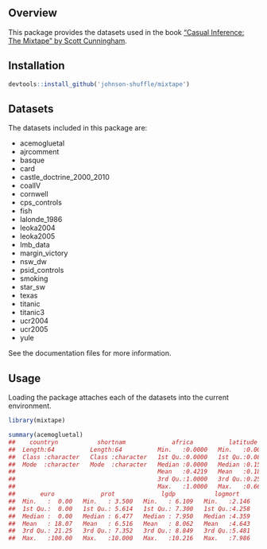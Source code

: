 
<!-- README.md is generated from README.Rmd. Please edit that file -->

## Overview

This package provides the datasets used in the book [“Casual Inference:
The Mixtape” by Scott
Cunningham](http://scunning.com/cunningham_mixtape.pdf).

## Installation

``` r
devtools::install_github('johnson-shuffle/mixtape')
```

## Datasets

The datasets included in this package are:

  - acemogluetal
  - ajrcomment
  - basque
  - card
  - castle\_doctrine\_2000\_2010
  - coalIV
  - cornwell
  - cps\_controls
  - fish
  - lalonde\_1986
  - leoka2004
  - leoka2005
  - lmb\_data
  - margin\_victory
  - nsw\_dw
  - psid\_controls
  - smoking
  - star\_sw
  - texas
  - titanic
  - titanic3
  - ucr2004
  - ucr2005
  - yule

See the documentation files for more information.

## Usage

Loading the package attaches each of the datasets into the current
environment.

``` r
library(mixtape)

summary(acemogluetal)
##    countryn           shortnam             africa          latitude      
##  Length:64          Length:64          Min.   :0.0000   Min.   :0.00000  
##  Class :character   Class :character   1st Qu.:0.0000   1st Qu.:0.08889  
##  Mode  :character   Mode  :character   Median :0.0000   Median :0.15278  
##                                        Mean   :0.4219   Mean   :0.18110  
##                                        3rd Qu.:1.0000   3rd Qu.:0.25833  
##                                        Max.   :1.0000   Max.   :0.66667  
##       euro             prot             lgdp           logmort     
##  Min.   :  0.00   Min.   : 3.500   Min.   : 6.109   Min.   :2.146  
##  1st Qu.:  0.00   1st Qu.: 5.614   1st Qu.: 7.300   1st Qu.:4.258  
##  Median :  0.00   Median : 6.477   Median : 7.950   Median :4.359  
##  Mean   : 18.07   Mean   : 6.516   Mean   : 8.062   Mean   :4.643  
##  3rd Qu.: 21.25   3rd Qu.: 7.352   3rd Qu.: 8.849   3rd Qu.:5.481  
##  Max.   :100.00   Max.   :10.000   Max.   :10.216   Max.   :7.986
```
